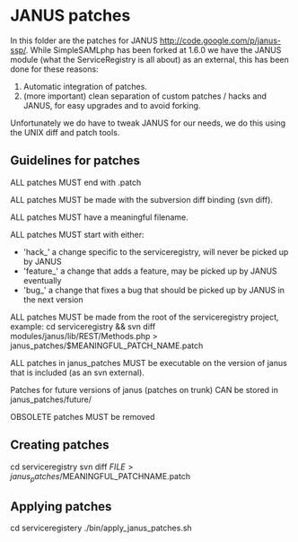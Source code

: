 JANUS patches
===================

In this folder are the patches for JANUS <http://code.google.com/p/janus-ssp/>.
While SimpleSAMLphp has been forked at 1.6.0 we have the JANUS module (what the ServiceRegistry is all about)
as an external, this has been done for these reasons:
1. Automatic integration of patches.
2. (more important) clean separation of custom patches / hacks and JANUS, for easy upgrades and to avoid forking.

Unfortunately we do have to tweak JANUS for our needs, we do this using the UNIX diff and patch tools.


Guidelines for patches
----------------------
ALL patches MUST end with .patch

ALL patches MUST be made with the subversion diff binding (svn diff).

ALL patches MUST have a meaningful filename.

ALL patches MUST start with either:
- 'hack_' a change specific to the serviceregistry, will never be picked up by JANUS
- 'feature_' a change that adds a feature, may be picked up by JANUS eventually
- 'bug_' a change that fixes a bug that should be picked up by JANUS in the next version

ALL patches MUST be made from the root of the serviceregistry project, example:
  cd serviceregistry &&
  svn diff modules/janus/lib/REST/Methods.php > janus_patches/$MEANINGFUL_PATCH_NAME.patch

ALL patches in janus_patches MUST be executable on the version of janus that is included (as an svn external).

Patches for future versions of janus (patches on trunk) CAN be stored in janus_patches/future/

OBSOLETE patches MUST be removed


Creating patches
-----------------

cd serviceregistry
svn diff $FILE > janus_patches/$MEANINGFUL_PATCHNAME.patch


Applying patches
-----------------

cd serviceregistery
./bin/apply_janus_patches.sh
